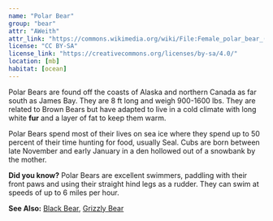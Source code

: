 ```yaml
---
name: "Polar Bear"
group: "bear"
attr: "AWeith"
attr_link: "https://commons.wikimedia.org/wiki/File:Female_polar_bear_(Ursus_maritimus)_with_cub,_Svalbard.jpg"
license: "CC BY-SA"
license_link: "https://creativecommons.org/licenses/by-sa/4.0/"
location: [mb]
habitat: [ocean]
---
```

Polar Bears are found off the coasts of Alaska and northern Canada as far south as James Bay. They are 8 ft long and weigh 900-1600 lbs. They are related to Brown Bears but have adapted to live in a cold climate with long white **fur** and a layer of fat to keep them warm.

Polar Bears spend most of their lives on sea ice where they spend up to 50 percent of their time hunting for food, usually Seal. Cubs are born between late November and early January in a den hollowed out of a snowbank by the mother.

**Did you know?** Polar Bears are excellent swimmers, paddling with their front paws and using their straight hind legs as a rudder. They can swim at speeds of up to 6 miles per hour.

<!-- generated, do not edit -->
**See Also:**
[Black Bear](/animals/blabear/),
[Grizzly Bear](/animals/grizzly/)

